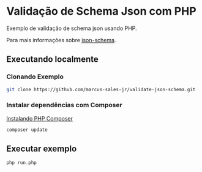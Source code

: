 # Validação de Schema Json com PHP

Exemplo de validação de schema json usando PHP.

Para mais informações sobre [json-schema](http://json-schema.org/).

## Executando localmente
### Clonando Exemplo
```bash
git clone https://github.com/marcus-sales-jr/validate-json-schema.git
```
### Instalar dependências com Composer
[Instalando PHP Composer](https://getcomposer.org/doc/00-intro.md)
```bash
composer update
```

## Executar exemplo 
```php
php run.php
```
